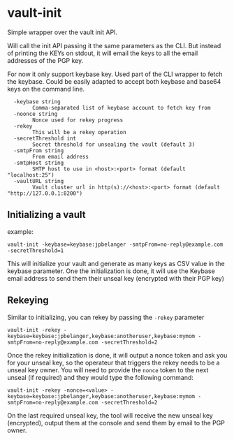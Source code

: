 # vault-init

Simple wrapper over the vault init API.

Will call the init API passing it the same parameters as the CLI. But instead of printing the KEYs on stdout, it will email the keys to all the email addresses of the PGP key.

For now it only support keybase key. Used part of the CLI wrapper to fetch the keybase. Could be easily adapted to accept both keybase and base64 keys on the command line.

```
  -keybase string
    	Comma-separated list of keybase account to fetch key from
  -noonce string
    	Nonce used for rekey progress
  -rekey
    	This will be a rekey operation
  -secretThreshold int
    	Secret threshold for unsealing the vault (default 3)
  -smtpFrom string
    	From email address
  -smtpHost string
    	SMTP host to use in <host>:<port> format (default "localhost:25")
  -vaultURL string
    	Vault cluster url in http(s)://<host>:<port> format (default "http://127.0.0.1:8200")
```

## Initializing a vault

example:
```
vault-init -keybase=keybase:jpbelanger -smtpFrom=no-reply@example.com -secretThreshold=1
```

This will initialize your vault and generate as many keys as CSV value in the keybase parameter. One the initialization is done, it will use the Keybase email address to send them their unseal key (encrypted with their PGP key)

## Rekeying

Similar to initializing, you can rekey by passing the `-rekey` parameter
```
vault-init -rekey -keybase=keybase:jpbelanger,keybase:anotheruser,keybase:mymom -smtpFrom=no-reply@example.com -secretThreshold=2
```

Once the rekey initialization is done, it will output a nonce token and ask you for your unseal key, so the operateur that triggers the rekey needs to be a unseal key owner. 
You will need to provide the `nonce` token to the next unseal (if required) and they would type the following command:
```
vault-init -rekey -nonce=<value> -keybase=keybase:jpbelanger,keybase:anotheruser,keybase:mymom -smtpFrom=no-reply@example.com -secretThreshold=2
```

On the last required unseal key, the tool will receive the new unseal key (encrypted), output them at the console and send them by email to the PGP owner.